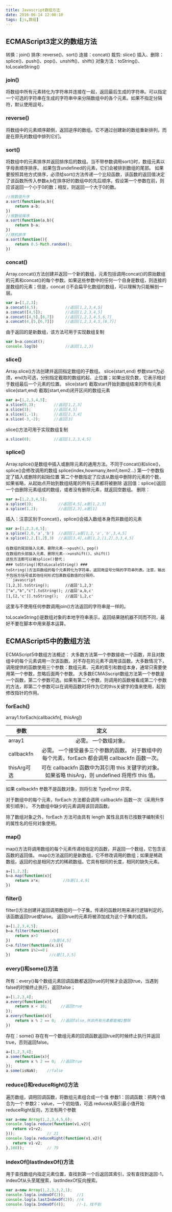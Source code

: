 ```yaml
---
title: Javascript数组方法
date: 2016-06-14 12:00:10
tags: [js,数组]
---
```

## ECMAScript3定义的数组方法 ##
转换：join()
排序: reverse()、sort()
连接：concat()
裁剪: slice()
插入、删除：splice()、push()、pop()、unshift()、shift()
对象方法：toString()、toLocaleString()
### join() ###
将数组中所有元素转化为字符串并连接在一起，返回最后生成的字符串。可以指定一个可选的字符串在生成的字符串中来分隔数组中的各个元素。如果不指定分隔符，默认使用逗号。
### reverse() ###
将数组中的元素顺序颠倒，返回逆序的数组。它不通过创建新的数组重新排列，而是在原先的数组中排列它们。
### sort() ###
将数组中的元素排序并返回排序后的数组。当不带参数调用sort()时，数组元素以字母表顺序排序。
如果包含undefined的元素，它们会被排到数组的尾部。
如果要按照其他方式排序，必须给sort()方法传递一个比较函数，该函数的返回值决定了该函数所传入参数a,b在排序好的数组中的先后顺序。假设第一个参数在前，则应该返回一个小于0的数；相反，则返回一个大于0的数。
```javascript
//按数值升序
a.sort(function(a,b){
	return a-b;
})
//按数组降序
a.sort(function(a,b){
	return b-a;
})
//随机排序
a.sort(function(){
	return 0.5-Math.random();
})
```
### concat() ###
Array.concat()方法创建并返回一个新的数组，元素包括调用concat()的原始数组的元素和concat()的每个参数。如果这些参数中的任何一个自身是数组，则连接的是数组的元素；但是，concat
()不会扁平化数组的数组，可以理解为只能解剖一层。
```javascript
var a=[1,2,3];
a.concat(4,5);            //返回[1,2,3,4,5]
a.concat([4,5]);		  //返回[1,2,3,4,5]
a.concat([4,5],[6,7])     //返回[1,2,3,4,5,6,7]
a.concat(4,[5,[6,7]])     //返回[1,2,3,4,5,[6,7]]
```
由于返回的是新数组，该方法可用于实现数组复制
```javascript
var b=a.concat();
console.log(b)            //返回[1,2,3]             
```
### slice() ###
Array.slice()方法创建并返回指定数组的子数组。
slice(start,end)  参数start为必须，end为可选，分别指定截取的数组的起、止位置；如果出现负数，它表示相对于数组最后一个元素的位置。
slice(start)   截取start开始到数组结束的所有元素
slice(start,end) 截取[start,end)闭开区间的数组元素
```javascript
var a=[1,2,3,4,5];       
a.slice(0,3);        //返回[1,2,3]
a.slice(3);			 //返回[4,5]
a.slice(1,-1);	 	 //返回[2,3,4]
a.slice(-3,-2);		 //返回[3]
```
slice()方法可用于实现数组复制
```javascript
a.slice(0);          //返回[1,2,3,4,5]
```
### splice() ###
Array.splice()是数组中插入或删除元素的通用方法。不同于concat()和slice()，splice()会修改调用的数组
splice(index,howmany,item1,item2...)
第一个参数指定了插入或删除的起始位置
第二个参数指定了应该从数组中删除的元素的个数，如果省略，从起始点开始到数组结尾的所有元素都将被删除
返回值：splice()返回一个由删除元素组成的数组，或者没有删除元素，就返回空数组。
删除：
```javascript
var a=[1,2,3,4,5];
a.splice(3);           //返回[4,5],a是[1,2,3]
a.splice(1,2);		   //返回[2,3],a是[1]
```
插入：注意区别于concat()，splice()会插入数组本身而非数组的元素
```javascript
var a=[1,2,3,4,5];
a.splice(2,0,'a','b')  //返回[],a是[1,2,'a','b',3,4,5]
a.splice(2,2,[1,2],3)  //返回[3,4],a是[1,2,[1,2],3,3,4,5]
```
```push(),pop()以及unshift(),shift()
在数组的尾部插入元素、删除元素-->push()、pop()
在数组的头部插入元素、删除元素-->unshift()、shift()
这些方法都可以被splice()替代；
### toString()和toLocaleString() ###
toString()方法将数组的每个元素转化为字符串，返回用逗号分隔的字符串列表。注意，输出不包括方括号或其他任何形式包裹数组数值的分隔符。
```javascript
[1,2,3].toString();       //返回'1,2,3'
["a","b","c"].toString(); //返回'a,b,c'
[1,[2,'c']].toString();   //返回'1,2,c'
```
这里与不使用任何参数调用join()方法返回的字符串是一样的。

toLocaleString()是数组对象的本地字符串表示，返回结果随机器不同而不同，最好不要在脚本中用来基本运算。

## ECMAScript5中的数组方法 ##
ECMAScript5中数组方法概述：
大多数方法第一个参数接收一个函数，并且对数组中的每个元素调用一次该函数。对不存在的元素不调用该函数。大多数情况下，调用提供的函数使用三个参数：数组元素、元素的索引和数组本身，通常只需要使用第一个参数，忽略后面两个参数。
大多数ECMASscript数组方法第一个参数是一个函数，第二个参数可选。如果有第二个参数，则调用的函数被看成第二个参数的方法，即第二个参数可以在调用函数时将作为它的this关键字的值来使用，起到修改指针的作用。
### forEach() ###
array1.forEach(callbackfn[, thisArg])

| 参数        | 定义           | 
| ------------- |:-------------:| 
| array1      | 必需。 一个数组对象。| 
| callbackfn     | 必需。 一个接受最多三个参数的函数。 对于数组中的每个元素，forEach 都会调用 callbackfn 函数一次。     |  
| thisArg可选 |  可在 callbackfn 函数中为其引用 this 关键字的对象。 如果省略 thisArg，则 undefined 将用作 this 值。      |  

如果 callbackfn 参数不是函数对象，则将引发 TypeError 异常。

对于数组中的每个元素，forEach 方法都会调用 callbackfn 函数一次（采用升序索引顺序）。 不为数组中缺少的元素调用该回调函数。

除了数组对象之外，forEach 方法可由具有 length 属性且具有已按数字编制索引的属性名的任何对象使用。

### map() ###
map()方法将调用数组的每个元素传递给指定的函数，并返回一个数组，它包含该函数的返回值。
map()方法返回的是新数组，它不修改调用的数组；如果是稀疏数组，返回的也是相同方式的稀疏数组。它具有相同的长度，相同的缺失元素。
```javascript
a=[1,2,3];
b=a.map(function(x){
	return x*x;          //b是[1,4,9]    
})
```
### filter() ###
filter()方法创建并返回调用数组的一个子集。传递的函数时用来进行逻辑判定的，该函数返回true或false。
返回true的元素将被添加成为这个子集的成员。
```javascript
a=[1,2,3,4,5];
b=a.filter(function(x){
	return x>3
})                 //b是[4,5]
c=a.filter(function(x,i){
	return i%2==0；
})                 //c是[1,3,5]
```
### every()和some()方法 ###
所有：every()每个数组元素回调函数都返回true的时候才会返回true，当遇到false的时候终止执行，返回false；
```javascript
a=[1,2,3,4];
a.every(function(x){
	return x < 10;      //返回true
});
a.every(function(x){
	return x % 2 == 0;  //返回false,并非所有元素都能被2整除   
})
```
存在：some()
存在有一个数组元素的回调函数返回true的时候终止执行并返回true，否则返回false。
```javascript
a=[1,2,3,4];
a.some(function(x){
	return x % 2 == 0;  //返回true 
});
a.some(isNaN);    //false
```
### reduce()和reduceRight()方法 ###
遍历数组，调用回调函数，将数组元素组合成一个值
参数1：回调函数：把两个值合为一个
参数2：value，一个初始值，可选
reduce从索引最小值开始
reduceRight反向，方法有两个参数
```javascript
var a=new Array(1,2,3,4,5,6);
console.log(a.reduce(function(v1,v2){
   return v1+v2;
}));              // 21
console.log(a.reduceRight(function(v1,v2){
   return v1-v2;
},100));          // 79

```
### indexOf()lastIndexOf()方法 ###
用于查找数组内指定元素位置，查找到第一个后返回其索引，没有查找到返回-1，indexOf从头至尾搜索，lastIndexOf反向搜索。
```javascript
var a=new Array(1,2,3,3,2,1);
console.log(a.indexOf(2));     //1
console.log(a.lastIndexOf(2)); //4
console.log(a.IndexOf(4));     //-1，找不到
```